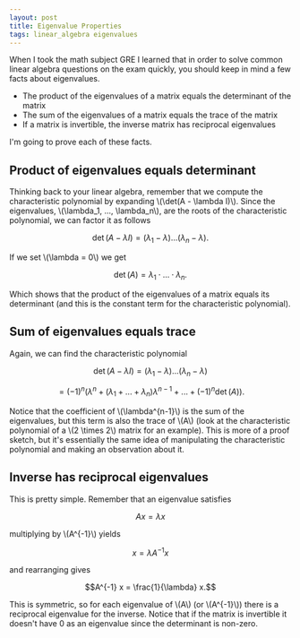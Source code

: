 ```yaml
---
layout: post
title: Eigenvalue Properties
tags: linear_algebra eigenvalues
---
```


When I took the math subject GRE I learned that in order to solve common linear algebra questions on the exam quickly, you should keep in mind a few facts about eigenvalues.

* The product of the eigenvalues of a matrix equals the determinant of the matrix
* The sum of the eigenvalues of a matrix equals the trace of the matrix
* If a matrix is invertible, the inverse matrix has reciprocal eigenvalues

I'm going to prove each of these facts.

## Product of eigenvalues equals determinant

Thinking back to your linear algebra, remember that we compute the characteristic polynomial by expanding \\(\det(A - \lambda I)\\). Since the eigenvalues, \\(\lambda_1, ..., \lambda_n\\), are the roots of the characteristic polynomial, we can factor it as follows

$$\det(A-\lambda I) = (\lambda_1 - \lambda) ... (\lambda_n - \lambda).$$

If we set \\(\lambda = 0\\) we get

$$\det(A) = \lambda_1 \cdot ... \cdot \lambda_n.$$

Which shows that the product of the eigenvalues of a matrix equals its determinant (and this is the constant term for the characteristic polynomial).

## Sum of eigenvalues equals trace

Again, we can find the characteristic polynomial

$$\det(A-\lambda I) = (\lambda_1 - \lambda) ... (\lambda_n - \lambda)$$

$$ = (-1)^n (\lambda^n + (\lambda_1 + ... + \lambda_n) \lambda^{n-1} + ... + (-1)^n \det(A)).$$

Notice that the coefficient of \\(\lambda^{n-1}\\) is the sum of the eigenvalues, but this term is also the trace of \\(A\\) (look at the characteristic polynomial of a \\(2 \times 2\\) matrix for an example). This is more of a proof sketch, but it's essentially the same idea of manipulating the characteristic polynomial and making an observation about it.

## Inverse has reciprocal eigenvalues

This is pretty simple. Remember that an eigenvalue satisfies

$$A x = \lambda x$$

multiplying by \\(A^{-1}\\) yields

$$x = \lambda A^{-1} x$$

and rearranging gives

$$A^{-1} x = \frac{1}{\lambda} x.$$

This is symmetric, so for each eigenvalue of \\(A\\) (or \\(A^{-1}\\)) there is a reciprocal eigenvalue for the inverse. Notice that if the matrix is invertible it doesn't have 0 as an eigenvalue since the determinant is non-zero.
